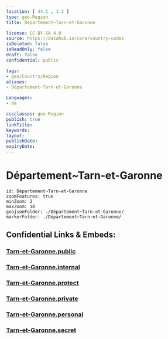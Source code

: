 ```yaml
---
location: [ 44.1 , 1.2 ] 
type: geo-Region
title: Département~Tarn-et-Garonne

license: CC BY-SA 4.0
source: https://datahub.io/core/country-codes
isDeleted: false
isReadOnly: false
draft: false
confidential: public

tags:
- geo/Country/Region
aliases:
- Département~Tarn-et-Garonne

Languages:
- de

cssclasses: geo-Region
publish: true
linkTitle: 
keywords: 
layout: 
publishDate: 
expiryDate: 
---
```


# Département~Tarn-et-Garonne

```leaflet
id: Département~Tarn-et-Garonne
zoomFeatures: true 
minZoom: 2 
maxZoom: 18
geojsonFolder: ./Département~Tarn-et-Garonne/
markerFolder: ./Département~Tarn-et-Garonne/
```


## Confidential Links & Embeds: 

### [Tarn-et-Garonne.public](/_public/\Earth\Continent\Europe\Europe~West\France\regions~France\Occitanie\departments~OccitanieTarn-et-Garonne.public.md) 

### [Tarn-et-Garonne.internal](/_internal/\Earth\Continent\Europe\Europe~West\France\regions~France\Occitanie\departments~OccitanieTarn-et-Garonne.internal.md) 

### [Tarn-et-Garonne.protect](/_protect/\Earth\Continent\Europe\Europe~West\France\regions~France\Occitanie\departments~OccitanieTarn-et-Garonne.protect.md) 

### [Tarn-et-Garonne.private](/_private/\Earth\Continent\Europe\Europe~West\France\regions~France\Occitanie\departments~OccitanieTarn-et-Garonne.private.md) 

### [Tarn-et-Garonne.personal](/_personal/\Earth\Continent\Europe\Europe~West\France\regions~France\Occitanie\departments~OccitanieTarn-et-Garonne.personal.md) 

### [Tarn-et-Garonne.secret](/_secret/\Earth\Continent\Europe\Europe~West\France\regions~France\Occitanie\departments~OccitanieTarn-et-Garonne.secret.md)

